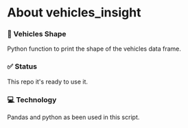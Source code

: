# About vehicles_insight

### :car:  Vehicles Shape
Python function to print the shape of the vehicles data frame. 

### :white_check_mark:  Status
This repo it's ready to use it. 

### :computer:  Technology
Pandas and python as been used in this script.
